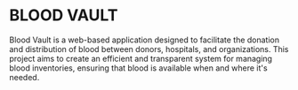 # BLOOD VAULT
Blood Vault is a web-based application designed to facilitate the donation and distribution of blood between donors, hospitals, and organizations. This project aims to create an efficient and transparent system for managing blood inventories, ensuring that blood is available when and where it's needed.

